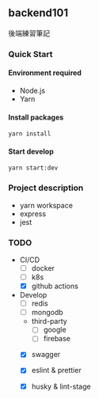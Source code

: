 ## backend101
後端練習筆記


### Quick Start

#### Environment required

- Node.js
- Yarn

#### Install packages

`yarn install`

#### Start develop

`yarn start:dev`



### Project description

- yarn workspace
- express
- jest


### TODO

- CI/CD
  - [ ] docker
  - [ ] k8s
  - [X] github actions
- Develop
  - [ ] redis
  - [ ] mongodb
  - third-party
    - [ ] google
    - [ ] firebase
  - [X] swagger
  - [X] eslint & prettier
  - [X] husky & lint-stage
  
